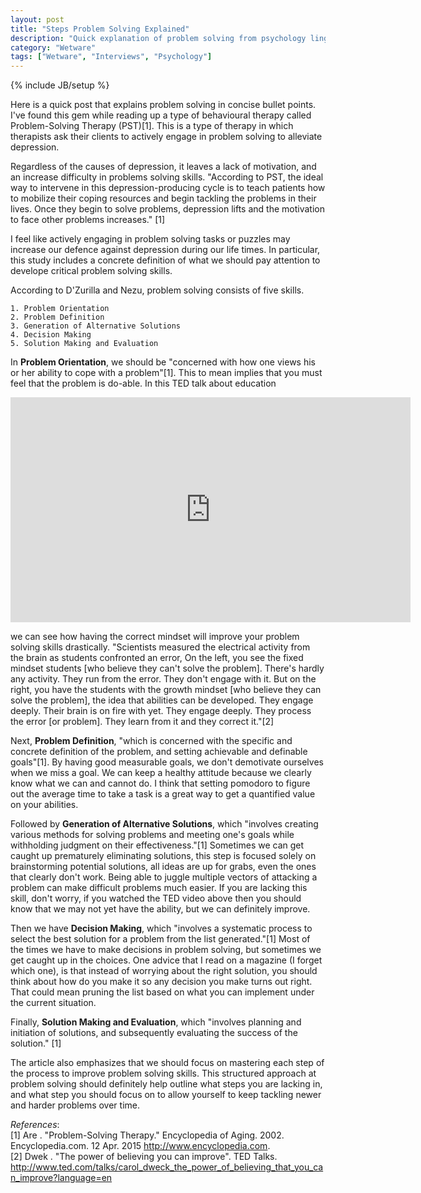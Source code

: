 ```yaml
---
layout: post
title: "Steps Problem Solving Explained"
description: "Quick explanation of problem solving from psychology lingo."
category: "Wetware"
tags: ["Wetware", "Interviews", "Psychology"]
---
```

{% include JB/setup %}

Here is a quick post that explains problem solving in concise bullet points. I've found this gem while reading up a 
type of behavioural therapy called Problem-Solving Therapy (PST)[1]. This is a type of therapy in which therapists ask 
their clients to actively engage in problem solving to alleviate depression.

Regardless of the causes of depression, it leaves a lack of motivation, and an increase difficulty in problems solving
skills. 
"According to PST, the ideal way to intervene in this depression-producing cycle is to teach patients how to mobilize 
their coping resources and begin tackling the problems in their lives. 
Once they begin to solve problems, depression lifts and the motivation to face other problems increases." [1]

I feel like actively engaging in problem solving tasks or puzzles may increase our defence against depression during
our life times. In particular, this study includes a concrete definition of what we should pay attention to develope
critical problem solving skills.

According to D'Zurilla and Nezu, problem solving consists of five skills. 

    1. Problem Orientation
    2. Problem Definition 
    3. Generation of Alternative Solutions
    4. Decision Making
    5. Solution Making and Evaluation

In **Problem Orientation**, we should be "concerned with how one views his or her ability to cope with a problem"[1]. This
to mean implies that you must feel that the problem is do-able. In this TED talk about education

<iframe src="https://embed-ssl.ted.com/talks/carol_dweck_the_power_of_believing_that_you_can_improve.html" width="640" height="360" frameborder="0" scrolling="no" webkitAllowFullScreen mozallowfullscreen allowFullScreen></iframe>

we can see how having the correct mindset will improve your problem solving skills drastically. 
"Scientists measured the electrical activity from the brain as students confronted an error, On the left, you see the 
fixed mindset students [who believe they can't solve the problem]. There's hardly any activity. They run from the error. 
They don't engage with it. 
But on the right, you have the students with the growth mindset [who believe they can solve the problem], 
the idea that abilities can be developed. They engage deeply. Their brain is on fire with yet. 
They engage deeply. They process the error [or problem]. They learn from it and they correct it."[2]


Next, **Problem Definition**, "which is concerned with the specific and concrete definition of the problem, and setting 
achievable and definable goals"[1]. By having good measurable goals, we don't demotivate ourselves when we miss a goal.
We can keep a healthy attitude because we clearly know what we can and cannot do. I think that setting pomodoro to figure
out the average time to take a task is a great way to get a quantified value on your abilities.


Followed by **Generation of Alternative Solutions**, which "involves creating various methods for solving problems 
and meeting one's goals while withholding judgment on their effectiveness."[1] Sometimes we can get caught up prematurely
eliminating solutions, this step is focused solely on brainstorming potential solutions, all ideas are up for grabs,
even the ones that clearly don't work. Being able to juggle multiple vectors of attacking a problem can make difficult
problems much easier. If you are lacking this skill, don't worry, if you watched the TED video above then you should know 
that we may not yet have the ability, but we can definitely improve.


Then we have **Decision Making**, which "involves a systematic process to select the best solution for a problem from the 
list generated."[1] Most of the times we have to make decisions in problem solving, but sometimes we get caught up in 
the choices. One advice that I read on a magazine (I forget which one), is that instead of worrying about the right
solution, you should think about how do you make it so any decision you make turns out right. That could mean pruning
the list based on what you can implement under the current situation.


Finally, **Solution Making and Evaluation**, which "involves planning and initiation of solutions, and subsequently 
evaluating the success of the solution." [1] 

The article also emphasizes that we should focus on mastering each step of the process to improve problem solving
skills. This structured approach at problem solving should definitely help outline what steps you are lacking in, and
what step you should focus on to allow yourself to keep tackling newer and harder problems over time.

_References_:   
[1] Are . "Problem-Solving Therapy." Encyclopedia of Aging. 2002. Encyclopedia.com. 12 Apr. 2015 <http://www.encyclopedia.com>.   
[2] Dwek . "The power of believing you can improve". TED Talks. <http://www.ted.com/talks/carol_dweck_the_power_of_believing_that_you_can_improve?language=en>
